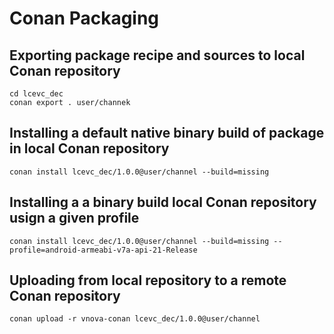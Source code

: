 # Conan Packaging

## Exporting package recipe and sources to local Conan repository

	cd lcevc_dec
 	conan export . user/channek

## Installing a default native binary build of package in local Conan repository

 	conan install lcevc_dec/1.0.0@user/channel --build=missing

## Installing a a binary build local Conan repository usign a given profile

 	conan install lcevc_dec/1.0.0@user/channel --build=missing --profile=android-armeabi-v7a-api-21-Release

## Uploading from local repository to a remote Conan repository

	conan upload -r vnova-conan lcevc_dec/1.0.0@user/channel
